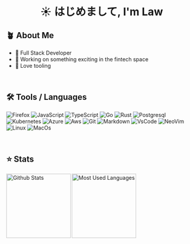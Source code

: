 <h1 align="center">☀️ はじめまして, I'm Law</h1>

## 🪴 About Me

- 🔭 Full Stack Developer
- 🌱 Working on something exciting in the fintech space
- 💬 Love tooling

&nbsp;

## 🛠️ Tools / Languages

![Firefox](https://img.shields.io/badge/Firefox-05122A?style=for-the-badge&color=22272e&logo=Firefox-Browser&logoColor=9257fe)
![JavaScript](https://img.shields.io/badge/-JavaScript-05122A?style=for-the-badge&color=22272e&logo=javascript&logoColor=#F7DF1E)
![TypeScript](https://img.shields.io/badge/-TypeScript-05122A?style=for-the-badge&color=22272e&logo=typescript&logoColor=#3178C6)
![Go](https://img.shields.io/badge/-Go-05122A?style=for-the-badge&color=22272e&logo=go&logoColor=00a7d0)
![Rust](https://img.shields.io/badge/-Rust-05122A?style=for-the-badge&color=22272e&logo=rust&logoColor=f74c00)
![Postgresql](https://img.shields.io/badge/-Postgresql-05122A?style=for-the-badge&color=22272e&logo=postgresql&logoColor=4479A1)
![Kubernetes](https://img.shields.io/badge/-Kubernetes-05122A?style=for-the-badge&color=22272e&logo=kubernetes&logoColor=#326CE5)
![Azure](https://img.shields.io/badge/-Azure-05122A?style=for-the-badge&color=22272e&logo=microsoftazure&logoColor=0079d5)
![Aws](https://img.shields.io/badge/-AWS-05122A?style=for-the-badge&color=22272e&logo=amazon-aws&logoColor=fd9800)
![Git](https://img.shields.io/badge/-Git-05122A?style=for-the-badge&color=22272e&logo=git)
![Markdown](https://img.shields.io/badge/-Markdown-05122A?style=for-the-badge&color=22272e&logo=markdown)
![VsCode](https://img.shields.io/badge/-VsCode-05122A?style=for-the-badge&color=22272e&logo=visualstudiocode&logoColor=24bfa5)
![NeoVim](https://img.shields.io/badge/-NeoVim-05122A?style=for-the-badge&color=22272e&logo=neovim&logoColor=4b9e4b)
![Linux](https://img.shields.io/badge/-Linux-05122A?style=for-the-badge&color=22272e&logo=linux&logoColor=dfb914)
![MacOs](https://img.shields.io/badge/-MacOs-05122A?style=for-the-badge&color=22272e&logo=apple&logoColor=#000000)

&nbsp;

## ⭐ Stats

<img height="170" align="left" src="https://github-readme-stats-sigma-five.vercel.app/api?username=lkuoch&count_private=true&show_icons=true&bg_color=22272e&border_color=22272e&title_color=f5e0dc&text_color=d9e0ee&icon_color=c9cbff" alt="Github Stats" />
<img height="170" src="https://github-readme-stats-sigma-five.vercel.app/api/top-langs/?username=lkuoch&count_private=true&layout=compact&show_icons=true&bg_color=22272e&border_color=22272e&title_color=f5e0dc&text_color=ffffff&icon_color=c9cbff&langs_count=6" alt="Most Used Languages" />
